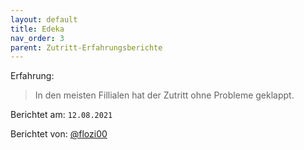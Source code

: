 ```yaml
---
layout: default
title: Edeka
nav_order: 3
parent: Zutritt-Erfahrungsberichte
---
```


Erfahrung: 

> In den meisten Fillialen hat der Zutritt ohne Probleme geklappt.


Berichtet am: `12.08.2021`

Berichtet von: [@flozi00](https://github.com/flozi00)

